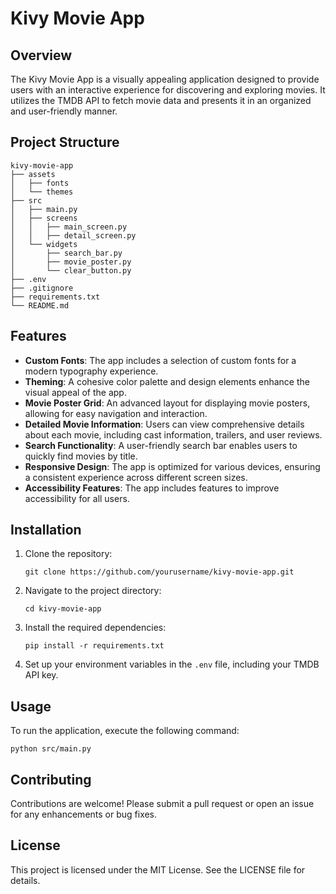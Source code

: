 # Kivy Movie App

## Overview
The Kivy Movie App is a visually appealing application designed to provide users with an interactive experience for discovering and exploring movies. It utilizes the TMDB API to fetch movie data and presents it in an organized and user-friendly manner.

## Project Structure
```
kivy-movie-app
├── assets
│   ├── fonts
│   └── themes
├── src
│   ├── main.py
│   ├── screens
│   │   ├── main_screen.py
│   │   ├── detail_screen.py
│   └── widgets
│       ├── search_bar.py
│       ├── movie_poster.py
│       └── clear_button.py
├── .env
├── .gitignore
├── requirements.txt
└── README.md
```

## Features
- **Custom Fonts**: The app includes a selection of custom fonts for a modern typography experience.
- **Theming**: A cohesive color palette and design elements enhance the visual appeal of the app.
- **Movie Poster Grid**: An advanced layout for displaying movie posters, allowing for easy navigation and interaction.
- **Detailed Movie Information**: Users can view comprehensive details about each movie, including cast information, trailers, and user reviews.
- **Search Functionality**: A user-friendly search bar enables users to quickly find movies by title.
- **Responsive Design**: The app is optimized for various devices, ensuring a consistent experience across different screen sizes.
- **Accessibility Features**: The app includes features to improve accessibility for all users.

## Installation
1. Clone the repository:
   ```
   git clone https://github.com/yourusername/kivy-movie-app.git
   ```
2. Navigate to the project directory:
   ```
   cd kivy-movie-app
   ```
3. Install the required dependencies:
   ```
   pip install -r requirements.txt
   ```
4. Set up your environment variables in the `.env` file, including your TMDB API key.

## Usage
To run the application, execute the following command:
```
python src/main.py
```

## Contributing
Contributions are welcome! Please submit a pull request or open an issue for any enhancements or bug fixes.

## License
This project is licensed under the MIT License. See the LICENSE file for details.